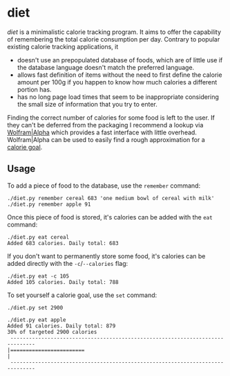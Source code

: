 # diet

*diet* is a minimalistic calorie tracking program. It aims to offer the capability of remembering the total calorie consumption per day. Contrary to popular existing calorie tracking applications, it

* doesn't use an prepopulated database of foods, which are of little use if the database language doesn't match the preferred language.
* allows fast definition of items without the need to first define the calorie amount per 100g if you happen to know how much calories a different portion has.
* has no long page load times that seem to be inappropriate considering the small size of information that you try to enter.

Finding the correct number of calories for some food is left to the user. If they can't be deferred from the packaging I recommend a lookup via [Wolfram|Alpha](http://www.wolframalpha.com) which provides a fast interface with little overhead. Wolfram|Alpha can be used to easily find a rough approximation for a [calorie goal](http://www.wolframalpha.com/input/?i=energy+expenditure).

## Usage

To add a piece of food to the database, use the `remember` command:

    ./diet.py remember cereal 683 'one medium bowl of cereal with milk'
    ./diet.py remember apple 91 

Once this piece of food is stored, it's calories can be added with the `eat` command:

    ./diet.py eat cereal
    Added 683 calories. Daily total: 683

If you don't want to permanently store some food, it's calories can be added directly with the `-c`/`--calories` flag:

    ./diet.py eat -c 105
    Added 105 calories. Daily total: 788

To set yourself a calorie goal, use the `set` command:

    ./diet.py set 2900

    ./diet.py eat apple
    Added 91 calories. Daily total: 879
    30% of targeted 2900 calories
     ------------------------------------------------------------------------------
    |========================                                                      |
     ------------------------------------------------------------------------------


